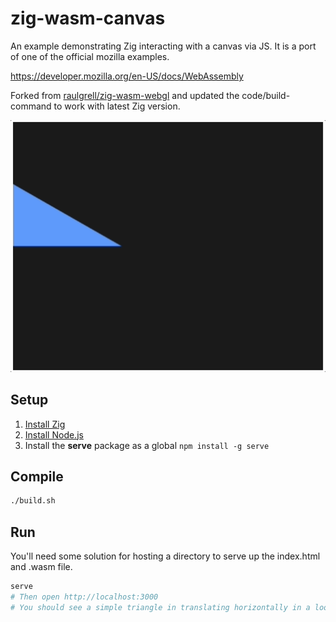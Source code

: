 # zig-wasm-canvas

An example demonstrating Zig interacting with a canvas via JS. It is a port of
one of the official mozilla examples.

https://developer.mozilla.org/en-US/docs/WebAssembly

Forked from [raulgrell/zig-wasm-webgl](https://github.com/raulgrell/zig-wasm-webgl) and updated the code/build-command to work with latest Zig version.

<img src="docs/screen-recording.gif"/>

## Setup

1.  [Install Zig](https://ziglang.org/learn/getting-started/#installing-zig)
2.  [Install Node.js](https://nodejs.org/en/download/)
3.  Install the **serve** package as a global `npm install -g serve`

## Compile

```bash
./build.sh
```

## Run

You'll need some solution for hosting a directory to serve up the index.html
and .wasm file.

```bash
serve
# Then open http://localhost:3000
# You should see a simple triangle in translating horizontally in a loop
```

